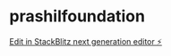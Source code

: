 # prashilfoundation

[Edit in StackBlitz next generation editor ⚡️](https://stackblitz.com/~/github.com/infinte-rishi37/prashilfoundation)
